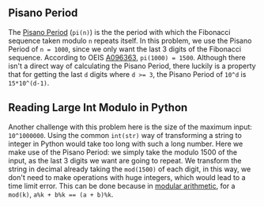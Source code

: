 ## Pisano Period
The [Pisano Period](https://en.wikipedia.org/wiki/Pisano_period) (`pi(n)`) is the the period with which the Fibonacci sequence taken modulo `n` repeats itself. In this problem, we use the Pisano Period of `n = 1000`, since we only want the last 3 digits of the Fibonacci sequence. According to OEIS [A096363](https://oeis.org/A096363), `pi(1000) = 1500`. Although there isn't a direct way of calculating the Pisano Period, there luckily is a property that for getting the last `d` digits where `d >= 3`, the Pisano Period of `10^d` is `15*10^(d-1)`.

## Reading Large Int Modulo in Python
Another challenge with this problem here is the size of the maximum input: `10^1000000`. Using the common `int(str)` way of transforming a string to integer in Python would take too long with such a long number. Here we make use of the Pisano Period: we simply take the modulo 1500 of the input, as the last 3 digits we want are going to repeat. We transform the string in decimal already taking the `mod(1500)` of each digit, in this way, we don't need to make operations with huge integers, which would lead to a time limit error. This can be done because in [modular arithmetic](https://en.wikipedia.org/wiki/Modular_arithmetic), for a `mod(k)`, `a%k + b%k == (a + b)%k`.